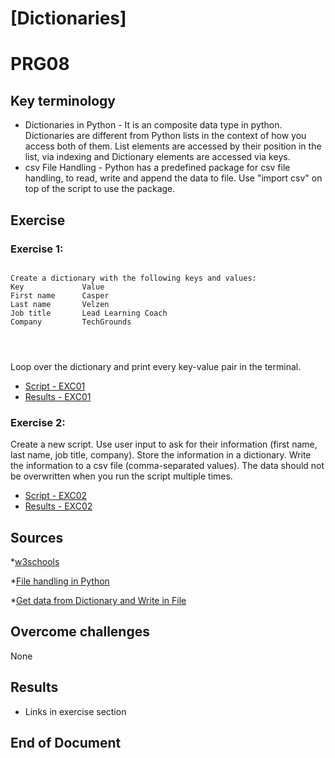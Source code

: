 
# [Dictionaries]
# PRG08

## Key terminology
* Dictionaries in Python - It is an composite data type in python.  Dictionaries are different from Python lists in the context of how you access both of them. List elements are accessed by their position in the list, via indexing and Dictionary elements are accessed via keys.
* csv File Handling - Python has a predefined package for csv file handling, to read, write and append the data to file. Use "import csv" on top of the script to use the package.


## Exercise

### Exercise 1: 
<pre><code>
Create a dictionary with the following keys and values:
Key             Value
First name      Casper
Last name       Velzen
Job title       Lead Learning Coach
Company         TechGrounds
</pre>
</code>

Loop over the dictionary and print every key-value pair in the terminal.

* [Script - EXC01](https://github.com/Techgrounds-Cloud-9/cloud-9-MBarodia/blob/e3c477d954ff6aa07cd1deb36b5aad07bb5eda79/04_Python/Scripts/PRG08-EXC01.py)
* [Results - EXC01](https://github.com/Techgrounds-Cloud-9/cloud-9-MBarodia/blob/e3c477d954ff6aa07cd1deb36b5aad07bb5eda79/00_includes/04_Python/PRG08/EXC01.PNG)

### Exercise 2:

Create a new script.
Use user input to ask for their information (first name, last name, job title, company). Store the information in a dictionary.
Write the information to a csv file (comma-separated values). The data should not be overwritten when you run the script multiple times.

* [Script - EXC02](https://github.com/Techgrounds-Cloud-9/cloud-9-MBarodia/blob/e3c477d954ff6aa07cd1deb36b5aad07bb5eda79/04_Python/Scripts/PRG08-EXC02.py)
* [Results - EXC02](https://github.com/Techgrounds-Cloud-9/cloud-9-MBarodia/blob/e3c477d954ff6aa07cd1deb36b5aad07bb5eda79/00_includes/04_Python/PRG08/EXC02.PNG)

## Sources

*[w3schools](https://www.w3schools.com/python/python_dictionaries.asp)

*[File handling in Python](https://www.programiz.com/python-programming/file-operation#:~:text=Opening%20Files%20in%20Python,or%20modify%20the%20file%20accordingly.&text=We%20can%20specify%20the%20mode%20while%20opening%20a%20file)

*[Get data from Dictionary and Write in File](https://stackoverflow.com/questions/8685809/writing-a-dictionary-to-a-csv-file-with-one-line-for-every-key-value)
## Overcome challenges

None

## Results

* Links in exercise section

## End of Document


